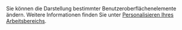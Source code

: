 Sie können die Darstellung bestimmter Benutzeroberflächenelemente ändern. Weitere Informationen finden Sie unter [Personalisieren Ihres Arbeitsbereichs](../ui-personalization-user.md).
